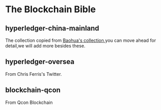 # The Blockchain Bible

## hyperledger-china-mainland
The collection copied from [Baohua's collection](https://github.com/yeasy/seminar-talk),you can move ahead for detail,we will add more besides these.

## hyperledger-oversea

From Chris Ferris's Twitter.

## blockchain-qcon

From Qcon Blockchain